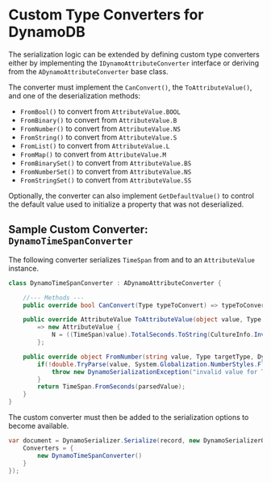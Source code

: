 # Custom Type Converters for DynamoDB

The serialization logic can be extended by defining custom type converters either by implementing the `IDynamoAttributeConverter` interface or deriving from the `ADynamoAttributeConverter` base class.

The converter must implement the `CanConvert()`, the `ToAttributeValue()`, and one of the deserialization methods:
* `FromBool()` to convert from `AttributeValue.BOOL`
* `FromBinary()` to convert from `AttributeValue.B`
* `FromNumber()` to convert from `AttributeValue.NS`
* `FromString()` to convert from `AttributeValue.S`
* `FromList()` to convert from `AttributeValue.L`
* `FromMap()` to convert from `AttributeValue.M`
* `FromBinarySet()` to convert from `AttributeValue.BS`
* `FromNumberSet()` to convert from `AttributeValue.NS`
* `FromStringSet()` to convert from `AttributeValue.SS`

Optionally, the converter can also implement `GetDefaultValue()` to control the default value used to initialize a property that was not deserialized.

## Sample Custom Converter: `DynamoTimeSpanConverter`
The following converter serializes `TimeSpan` from and to an `AttributeValue` instance.

```csharp
class DynamoTimeSpanConverter : ADynamoAttributeConverter {

    //--- Methods ---
    public override bool CanConvert(Type typeToConvert) => typeToConvert == typeof(TimeSpan);

    public override AttributeValue ToAttributeValue(object value, Type targetType, DynamoSerializerOptions options)
        => new AttributeValue {
            N = ((TimeSpan)value).TotalSeconds.ToString(CultureInfo.InvariantCulture)
        };

    public override object FromNumber(string value, Type targetType, DynamoSerializerOptions options) {
        if(!double.TryParse(value, System.Globalization.NumberStyles.Float | System.Globalization.NumberStyles.AllowThousands, CultureInfo.InvariantCulture, out var parsedValue)) {
            throw new DynamoSerializationException("invalid value for TimeSpan");
        }
        return TimeSpan.FromSeconds(parsedValue);
    }
}
```

The custom converter must then be added to the serialization options to become available.

```csharp
var document = DynamoSerializer.Serialize(record, new DynamoSerializerOptions {
    Converters = {
        new DynamoTimeSpanConverter()
    }
});
```
